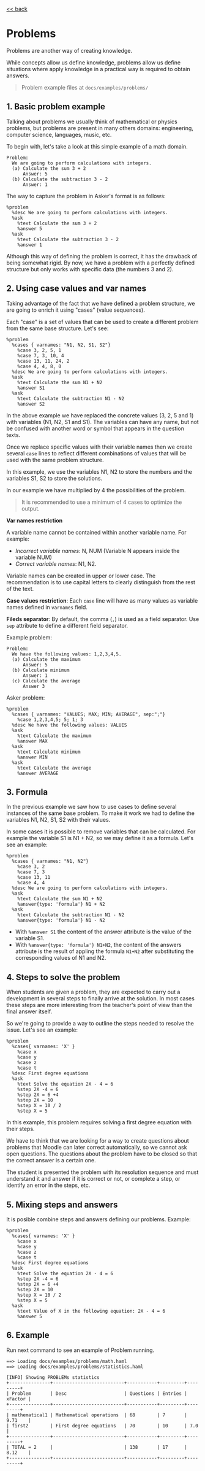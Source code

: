 [<< back](README.md)

# Problems

Problems are another way of creating knowledge.

While concepts allow us define knowledge, problems allow us define situations where apply knowledge in a practical way is required to obtain answers.

> Problem example files at `docs/examples/problems/`

## 1. Basic problem example

Talking about problems we usually think of mathematical or physics problems, but problems are present in many others domains: engineering, computer science, languages, music, etc.

To begin with, let's take a look at this simple example of a math domain.

```
Problem:
  We are going to perform calculations with integers.
  (a) Calculate the sum 3 + 2
      Answer: 5
  (b) Calculate the subtraction 3 - 2
      Answer: 1
```

The way to capture the problem in Asker's format is as follows:

```
%problem
  %desc We are going to perform calculations with integers.
  %ask
    %text Calculate the sum 3 + 2
    %answer 5
  %ask
    %text Calculate the subtraction 3 - 2
    %answer 1
```

Although this way of defining the problem is correct, it has the drawback of being somewhat rigid. By now, we have a problem with a perfectly defined structure but only works with specific data (the numbers 3 and 2).

## 2. Using case values and var names

Taking advantage of the fact that we have defined a problem structure, we are going to enrich it using "cases" (value sequences).

Each "case" is a set of values that can be used to create a different problem from the same base structure. Let's see:

```
%problem
  %cases { varnames: "N1, N2, S1, S2"}
    %case 3, 2, 5, 1
    %case 7, 3, 10, 4
    %case 13, 11, 24, 2
    %case 4, 4, 8, 0
  %desc We are going to perform calculations with integers.
  %ask
    %text Calculate the sum N1 + N2
    %answer S1
  %ask
    %text Calculate the subtraction N1 - N2
    %answer S2
```

In the above example we have replaced the concrete values (3, 2, 5 and 1) with variables (N1, N2, S1 and S1). The variables can have any name, but not be confused with another word or symbol that appears in the question texts.

Once we replace specific values with their variable names then we create several `case` lines to reflect different combinations of values that will be used with the same problem structure.

In this example, we use the variables N1, N2 to store the numbers and the variables S1, S2 to store the solutions.

In our example we have multiplied by 4 the possibilities of the problem.

> It is recommended to use a minimum of 4 cases to optimize the output.

**Var names restriction**

A variable name cannot be contained within another variable name. For example:
* _Incorrect variable names_: N, NUM (Variable N appears inside the variable NUM)
* _Correct variable names_: N1, N2.

Variable names can be created in upper or lower case. The recommendation is to use capital letters to clearly distinguish from the rest of the text.

**Case values restriction**: Each `case` line will have as many values as variable names defined in `varnames` field.

**Fileds separator**: By default, the comma (`,`) is used as a field separator. Use `sep` attribute to define a different field separator.

Example problem:
```
Problem:
  We have the following values: 1,2,3,4,5.
  (a) Calculate the maximum
      Answer: 5 
  (b) Calculate minimum
      Answer: 1
  (c) Calculate the average
      Answer 3
```

Asker problem:
```
%problem
  %cases { varnames: "VALUES; MAX; MIN; AVERAGE", sep:";"}
    %case 1,2,3,4,5; 5; 1; 3
  %desc We have the following values: VALUES
  %ask
    %text Calculate the maximum
    %answer MAX
  %ask
    %text Calculate minimum
    %answer MIN
  %ask
    %text Calculate the average
    %answer AVERAGE
```

## 3. Formula

In the previous example we saw how to use cases to define several instances of the same base problem. To make it work we had to define the variables N1, N2, S1, S2 with their values.

In some cases it is possible to remove variables that can be calculated. For example the variable S1 is N1 + N2, so we may define it as a formula. Let's see an example:


```
%problem
  %cases { varnames: "N1, N2"}
    %case 3, 2
    %case 7, 3
    %case 13, 11
    %case 4, 4
  %desc We are going to perform calculations with integers.
  %ask
    %text Calculate the sum N1 + N2
    %answer{type: 'formula'} N1 + N2
  %ask
    %text Calculate the subtraction N1 - N2
    %answer{type: 'formula'} N1 - N2
```

* With `%answer S1` the content of the answer attribute is the value of the variable S1.
* With `%answer{type: 'formula'} N1+N2`, the content of the answers attribute is the result of appling the formula `N1+N2` after substituting the corresponding values of N1 and N2.

## 4. Steps to solve the problem

When students are given a problem, they are expected to carry out a development in several steps to finally arrive at the solution. In most cases these steps are more interesting from the teacher's point of view than the final answer itself.

So we're going to provide a way to outline the steps needed to resolve the issue. Let's see an example:

```
%problem
  %cases{ varnames: 'X' }
    %case x
    %case y
    %case z
    %case t
  %desc First degree equations
  %ask
    %text Solve the equation 2X - 4 = 6
    %step 2X -4 = 6
    %step 2X = 6 +4
    %step 2X = 10
    %step X = 10 / 2
    %step X = 5
```

In this example, this problem requires solving a first degree equation with their steps.

We have to think that we are looking for a way to create questions about problems that Moodle can later correct automatically, so we cannot ask open questions. The questions about the problem have to be closed so that the correct answer is a certain one.

The student is presented the problem with its resolution sequence and must understand it and answer if it is correct or not, or complete a step, or identify an error in the steps, etc.

## 5. Mixing steps and answers

It is posible combine steps and answers defining our problems. Example:

```
%problem
  %cases{ varnames: 'X' }
    %case x
    %case y
    %case z
    %case t
  %desc First degree equations
  %ask
    %text Solve the equation 2X - 4 = 6
    %step 2X -4 = 6
    %step 2X = 6 +4
    %step 2X = 10
    %step X = 10 / 2
    %step X = 5
  %ask
    %text Value of X in the following equation: 2X - 4 = 6
    %answer 5
```

## 6. Example

Run next command to see an example of Problem running.

```
==> Loading docs/examples/problems/math.haml
==> Loading docs/examples/problems/statistics.haml

[INFO] Showing PROBLEMs statistics
+---------------+--------------------------+-----------+---------+---------+
| Problem       | Desc                     | Questions | Entries | xFactor |
+---------------+--------------------------+-----------+---------+---------+
| mathematical1 | Mathematical operations  | 68        | 7       | 9.71    |
| first2        | First degree equations   | 70        | 10      | 7.0     |
+---------------+--------------------------+-----------+---------+---------+
| TOTAL = 2     |                          | 138       | 17      | 8.12    |
+---------------+--------------------------+-----------+---------+---------+
```
